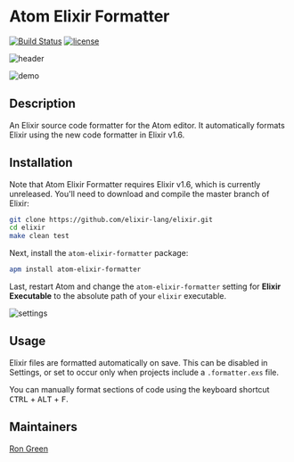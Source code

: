# Atom Elixir Formatter

[![Build Status](https://travis-ci.org/rgreenjr/atom-elixir-formatter.svg?branch=master)](https://travis-ci.org/rgreenjr/atom-elixir-formatter)
[![license](https://img.shields.io/github/license/mashape/apistatus.svg)]()

![header](https://raw.githubusercontent.com/rgreenjr/atom-elixir-formatter/master/images/heading.png)

![demo](https://raw.githubusercontent.com/rgreenjr/atom-elixir-formatter/master/images/demo.gif)

## Description

An Elixir source code formatter for the Atom editor. It automatically formats
Elixir using the new code formatter in Elixir v1.6.

## Installation

Note that Atom Elixir Formatter requires Elixir v1.6, which is currently
unreleased. You'll need to download and compile the master branch of Elixir:

```sh
git clone https://github.com/elixir-lang/elixir.git
cd elixir
make clean test
```

Next, install the `atom-elixir-formatter` package:

```sh
apm install atom-elixir-formatter
```

Last, restart Atom and change the `atom-elixir-formatter` setting for **Elixir
Executable** to the absolute path of your `elixir` executable.

![settings](https://raw.githubusercontent.com/rgreenjr/atom-elixir-formatter/master/images/settings.png)

## Usage

Elixir files are formatted automatically on save. This can be disabled in
Settings, or set to occur only when projects include a `.formatter.exs` file.

You can manually format sections of code using the keyboard shortcut
<kbd>CTRL</kbd> + <kbd>ALT</kbd> + <kbd>F</kbd>.

## Maintainers

[Ron Green](https://github.com/rgreenjr)
